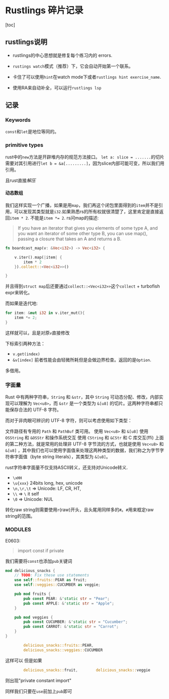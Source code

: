 
# Rustlings 碎片记录

[toc]
## rustlings说明

* rustlings的中心思想就是修复每个练习内的 errors.

* `rustings watch`模式（推荐）下，它会自动开始第一个联系。

* 卡住了可以使用`hint`在watch mode下或者`rustlings hint exercise_name`.

* 使用RA来自动补全，可以运行`rustlings lsp`


## 记录
### Keywords

`const`和`let`是地位等同的。


### primitive types

rust中的`new`方法是开辟堆内存的规范方法接口。
`let a: slice = .......`的切片需要对其引用进行`let b = &a[.........]`，因为slice内部可能可变，所以我们用引用。

且rust直接*解压*

#### 动态数组
我们这样实现一个广播，如果是用`map`，我们再这个闭包里面得到的`item`并不是引用，可以发现其类型就是`i32`.如果熟悉rs的所有权就很清楚了，这里肯定是直接返回`item * 2`. 不能是`item *= 2`.
rs问map的描述:
> If you have an iterator that gives you elements of some type A, and you want an iterator of some other type B, you can use map(), passing a closure that takes an A and returns a B.
```rust
fn boardcast_map(v: &Vec<i32>) -> Vec<i32> {

    v.iter().map(|item| {
        item * 2
    }).collect::<Vec<i32>>()

}

```
并且得到`struct map`后还要通过`collect::<Vec<i32>>`这个`collect` + turbofish expr来转化。

而如果是迭代地:
```rust
for item: &mut i32 in v.iter_mut(){
	item *= 2;
}
```
这样就可以，且是对原`v`直接修改

下标索引两种方法：
* `v.get(index)`
* `&v[index]`
前者性能会由轻微所耗但是会做边界检查。返回的是`Option`.

多借用。







### 字面量
Rust 中有两种字符串，`String` 和 `&str`，其中 `String` 可动态分配、修改，内部实现可以理解为 `Vec<u8>`，而 `&str` 是一个类型为 `&[u8]` 的切片。这两种字符串都只能保存合法的 UTF-8 字符。

而对于非肉眼可辨识的 UTF-8 字符，则可以考虑使用如下类型：

文件路径有专用的 `Path` 和 `PathBuf` 类可用。
使用 `Vec<u8>` 和 `&[u8]`
使用 `OSString` 和 `&OSStr` 和操作系统交互
使用 `CString` 和 `&CStr` 和 C 库交互(ffi)
上面的第二种方法，就是常用的处理非 UTF-8 字节流的方式，也就是使用 `Vec<u8>` 和 `&[u8]` ，其中我们也可以使用字面值来处理这两种类型的数据，我们称之为字节字符串字面值（byte string literals），其类型为 `&[u8]`。


rust字符串字面量不仅支持ASCII转义，还支持对Unicode转义.

* `\xHH`
* `\u{xxx}` 24bits long, hex, unicode
* `\n,\r,\t` => Unicode: LF, CR, HT,
* `\\`  => `\` it self
* `\0`  => Unicode: NUL

转化raw string则需要使用`r`(raw)开头，且头尾用同样多的`#`。`#`用来框定raw string的范围。


### MODULES
E0603:
> import const if private

我们需要将`const`也添加`pub`关键词
```rust
mod delicious_snacks {
    // TODO: Fix these use statements
    use self::fruits::PEAR as fruit;
    use self::veggies::CUCUMBER as veggie;

    pub mod fruits {
        pub const PEAR: &'static str = "Pear";
        pub const APPLE: &'static str = "Apple";
    }

    pub mod veggies {
        pub const CUCUMBER: &'static str = "Cucumber";
        pub const CARROT: &'static str = "Carrot";
    }
}
```
```rust
        delicious_snacks::fruits::PEAR,
        delicious_snacks::veggies::CUCUMBER
```
这样可以
但是如果
```rust
        delicious_snacks::fruit,        delicious_snacks::veggie
```
则出现"private constant import"

同样我们只要在`use`前加上`pub`即可






